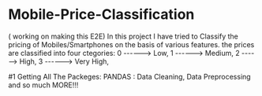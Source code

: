 # Mobile-Price-Classification
( working on making this E2E) 
In this project I have tried to Classify the pricing of Mobiles/Smartphones on the basis of various features.
the prices are classified into four ctegories:
0 ------> Low,
1 ------> Medium,
2 ------> High,
3 ------> Very High,

#1 Getting All The Packeges:
        PANDAS : Data Cleaning, Data Preprocessing and so much MORE!!!
      



